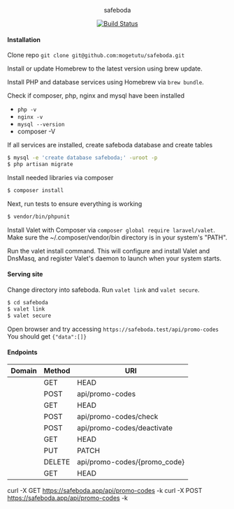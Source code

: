<p align="center">safeboda</p>

<p align="center">
<a href="https://travis-ci.org/mogetutu/safeboda"><img src="https://travis-ci.org/mogetutu/safeboda.svg?branch=master" alt="Build Status"></a>
</p>

#### Installation
Clone repo `git clone git@github.com:mogetutu/safeboda.git`

Install or update Homebrew to the latest version using brew update.

Install PHP and database services using Homebrew via `brew bundle`.

Check if composer, php, nginx and mysql have been installed
- `php -v`
- `nginx -v`
- `mysql --version`
- composer -V

If all services are installed, create safeboda database and create tables

```bash
$ mysql -e 'create database safeboda;' -uroot -p
$ php artisan migrate
```

Install needed libraries via composer

```bash
$ composer install
```

Next, run tests to ensure everything is working

```bash
$ vendor/bin/phpunit
```

Install Valet with Composer via `composer global require laravel/valet`. Make sure the ~/.composer/vendor/bin directory is in your system's "PATH".

Run the valet install command. This will configure and install Valet and DnsMasq, and register Valet's daemon to launch when your system starts.

#### Serving site

Change directory into safeboda. Run `valet link` and `valet secure`.

```bash
$ cd safeboda
$ valet link
$ valet secure
```


Open browser and try accessing `https://safeboda.test/api/promo-codes` You should get `{"data":[]}`


#### Endpoints
| Domain | Method    | URI                          |
|--------|-----------|------------------------------|
|        | GET|HEAD  | api/promo-codes              |
|        | POST      | api/promo-codes              |
|        | GET|HEAD  | api/promo-codes/active       |
|        | POST      | api/promo-codes/check        |
|        | POST      | api/promo-codes/deactivate   |
|        | GET|HEAD  | api/promo-codes/{promo_code} |
|        | PUT|PATCH | api/promo-codes/{promo_code} |
|        | DELETE    | api/promo-codes/{promo_code} |
|        | GET|HEAD  | api/user                     |

curl -X GET https://safeboda.app/api/promo-codes -k
curl -X POST https://safeboda.app/api/promo-codes -k
